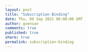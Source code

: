 ```yaml
---
layout: post
title: "Subscription Binding"
date: Thu, 09 Sep 2021 00:00:00 GMT
author: gvensan
comments: true
published: true
share: true
permalink: subscription-binding
---
```

